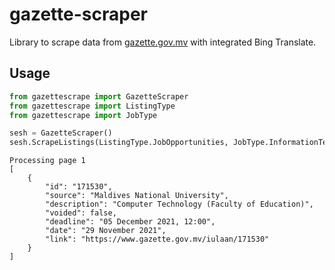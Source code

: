 # gazette-scraper

Library to scrape data from [gazette.gov.mv](https://gazette.gov.mv) with integrated Bing Translate.



## Usage

```python
from gazettescrape import GazetteScraper
from gazettescrape import ListingType
from gazettescrape import JobType

sesh = GazetteScraper()
sesh.ScrapeListings(ListingType.JobOpportunities, JobType.InformationTechnology)
```

```
Processing page 1
[
    {
        "id": "171530",
        "source": "Maldives National University",
        "description": "Computer Technology (Faculty of Education)",
        "voided": false,
        "deadline": "05 December 2021, 12:00",
        "date": "29 November 2021",
        "link": "https://www.gazette.gov.mv/iulaan/171530"
    }
]
```





